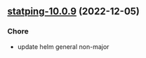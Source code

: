 

## [statping-10.0.9](https://github.com/truecharts/charts/compare/statping-ng-2.0.2...statping-10.0.9) (2022-12-05)

### Chore

- update helm general non-major
  
  
